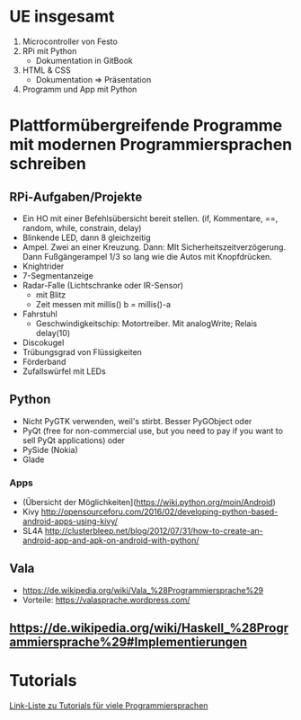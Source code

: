 # UE insgesamt
1. Microcontroller von Festo
1. RPi mit Python
	* Dokumentation in GitBook
1. HTML & CSS
	* Dokumentation => Präsentation
1. Programm und App mit Python


# Plattformübergreifende Programme mit modernen Programmiersprachen schreiben


## RPi-Aufgaben/Projekte
* Ein HO mit einer Befehlsübersicht bereit stellen. (if, Kommentare, ==, random, while, constrain, delay)
* Blinkende LED, dann 8 gleichzeitig
* Ampel. Zwei an einer Kreuzung. Dann: MIt Sicherheitszeitverzögerung. Dann Fußgängerampel 1/3 so lang wie die Autos mit Knopfdrücken.
* Knightrider
* 7-Segmentanzeige
* Radar-Falle (Lichtschranke oder IR-Sensor)
	* mit Blitz
	* Zeit messen mit millis() b = millis()-a
* Fahrstuhl
	* Geschwindigkeitschip: Motortreiber. Mit analogWrite; Relais delay(10)
* Discokugel
* Trübungsgrad von Flüssigkeiten
* Förderband
* Zufallswürfel mit LEDs

## Python

* Nicht PyGTK verwenden, weil's stirbt. Besser PyGObject oder
* PyQt (free for non-commercial use, but you need to pay if you want to sell PyQt applications) oder
* PySide (Nokia)
* Glade

### Apps
* (Übersicht der Möglichkeiten](https://wiki.python.org/moin/Android)
* Kivy http://opensourceforu.com/2016/02/developing-python-based-android-apps-using-kivy/
* SL4A http://clusterbleep.net/blog/2012/07/31/how-to-create-an-android-app-and-apk-on-android-with-python/

## Vala
* https://de.wikipedia.org/wiki/Vala_%28Programmiersprache%29
* Vorteile: https://valasprache.wordpress.com/

## https://de.wikipedia.org/wiki/Haskell_%28Programmiersprache%29#Implementierungen

# Tutorials
[Link-Liste zu Tutorials für viele Programmiersprachen](https://wiki.ubuntuusers.de/Links/Programmierung/)
